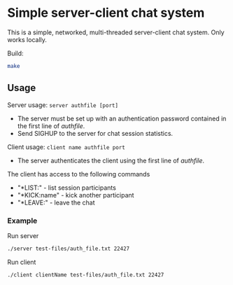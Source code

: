 # Simple server-client chat system
This is a simple, networked, multi-threaded server-client chat system. Only works locally.

Build:
```bash
make
```

## Usage
Server usage: `server authfile [port]`
- The server must be set up with an authentication password contained in the first line of <i>authfile</i>.
- Send SIGHUP to the server for chat session statistics.

Client usage: `client name authfile port`
- The server authenticates the client using the first line of <i>authfile</i>.

The client has access to the following commands
- "*LIST:" - list session participants
- "*KICK:name" - kick another participant
- "*LEAVE:" - leave the chat

### Example
Run server
```bash
./server test-files/auth_file.txt 22427
```

Run client
```bash
./client clientName test-files/auth_file.txt 22427
```
